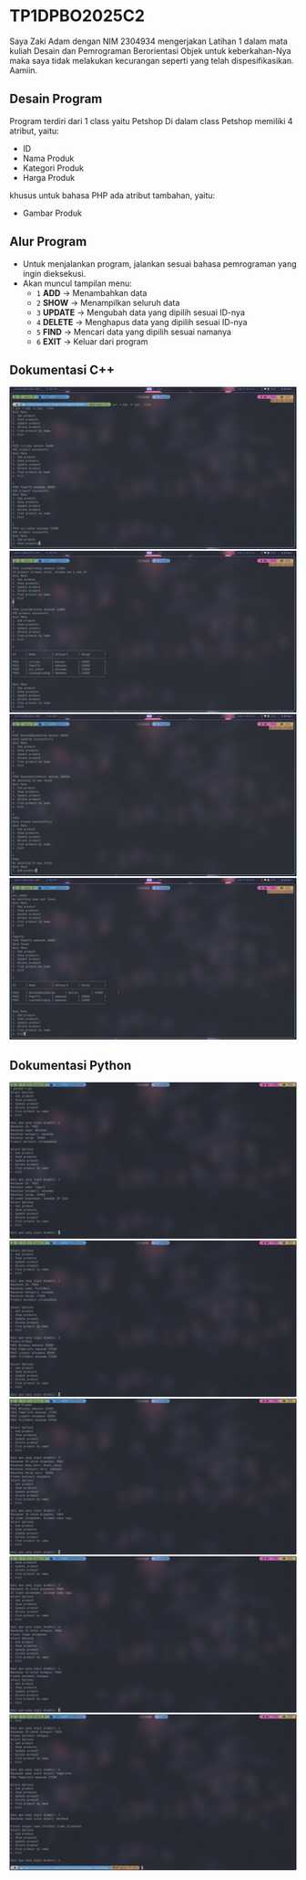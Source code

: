 # TP1DPBO2025C2
Saya Zaki Adam dengan NIM 2304934 mengerjakan Latihan 1 dalam mata kuliah Desain dan Pemrograman Berorientasi Objek untuk keberkahan-Nya maka saya tidak melakukan kecurangan seperti yang telah dispesifikasikan. Aamiin.

## Desain Program
Program terdiri dari 1 class yaitu Petshop
Di dalam class Petshop memiliki 4 atribut, yaitu:
* ID
* Nama Produk
* Kategori Produk
* Harga Produk

khusus untuk bahasa PHP ada atribut tambahan, yaitu:
* Gambar Produk

## Alur Program
- Untuk menjalankan program, jalankan sesuai bahasa pemrograman yang ingin dieksekusi.
- Akan muncul tampilan menu:
    - `1` **ADD** → Menambahkan data  
    - `2` **SHOW** → Menampilkan seluruh data  
    - `3` **UPDATE** → Mengubah data yang dipilih sesuai ID-nya  
    - `4` **DELETE** → Menghapus data yang dipilih sesuai ID-nya  
    - `5` **FIND** → Mencari data yang dipilih sesuai namanya  
    * `6` **EXIT** -> Keluar dari program

## Dokumentasi C++
![Phase 1](C++/image/img1.png)
![Phase 2](C++/image/img2.png)
![Phase 3](C++/image/img3.png)
![Phase 4](C++/image/img4.png)

## Dokumentasi Python
![Phase 1](Python/image/img1.png)
![Phase 2](Python/image/img2.png)
![Phase 3](Python/image/img3.png)
![Phase 4](Python/image/img4.png)
![Phase 5](Python/image/img5.png)
